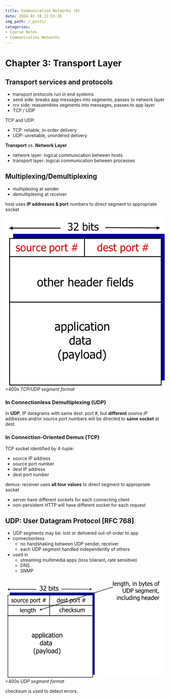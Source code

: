 ```yaml
---
title: Communication Networks (8)
date: 2024-02-18 22:53:26
img_path: /_posts/
categories:
- Course Notes
- Communication Networks
---
```


# Chapter 3: Transport Layer

## Transport services and protocols

- transport protocols run in end systems
- send side: breaks app messages into segments, passes to  network layer
- rcv side: reassembles segments into messages, passes to app layer
- TCP / UDP

TCP and UDP:

- TCP: reliable, in-order delivery
- UDP: unreliable, unordered delivery

**Transport** vs. **Network Layer**

- network layer: logical communication between hosts
- transport layer: logical communication between processes

## Multiplexing/Demultiplexing

- multiplexing at sender
- demultiplexing at receiver

host uses **IP addresses & port** numbers to direct segment to appropriate socket

![](../img/post/communication-networks-7-7.png)=400x
_TCP/UDP segment format_

### In Connectionless Demultiplexing (UDP)

In **UDP**, IP datagrams with same dest. port #, but **different** source IP addresses and/or source port numbers will be directed to **same socket** at dest.

### In Connection-Oriented Demux (TCP)

TCP socket identified by 4-tuple:

- source IP address
- source port number
- dest IP address
- dest port number

demux: receiver uses **all four values** to direct segment to appropriate socket

- server have different sockets for each connecting client
- non-persistent HTTP will have different socket for each request

## UDP: User Datagram Protocol [RFC 768]

- UDP segments may be: lost or delivered out-of-order to app
- connectionless
  - no handshaking between UDP sender, receiver
  - each UDP segment handled independently of others
- used in
  - streaming multimedia apps (loss tolerant, rate sensitive)
  - DNS
  - SNMP
  
![](../img/post/communication-networks-7-8.png)=400x
_UDP segment format_

checksum is used to detect errors.
